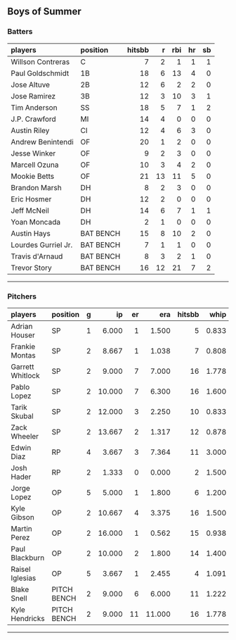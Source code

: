 ## Boys of Summer

### Batters

 
|players             |position  | hitsbb|  r| rbi| hr| sb| 
|:-------------------|:---------|------:|--:|---:|--:|--:| 
|Willson Contreras   |C         |      7|  2|   1|  1|  1| 
|Paul Goldschmidt    |1B        |     18|  6|  13|  4|  0| 
|Jose Altuve         |2B        |     12|  6|   2|  2|  0| 
|Jose Ramirez        |3B        |     12|  3|  10|  3|  1| 
|Tim Anderson        |SS        |     18|  5|   7|  1|  2| 
|J.P. Crawford       |MI        |     14|  4|   0|  0|  0| 
|Austin Riley        |CI        |     12|  4|   6|  3|  0| 
|Andrew Benintendi   |OF        |     20|  1|   2|  0|  0| 
|Jesse Winker        |OF        |      9|  2|   3|  0|  0| 
|Marcell Ozuna       |OF        |     10|  3|   4|  2|  0| 
|Mookie Betts        |OF        |     21| 13|  11|  5|  0| 
|Brandon Marsh       |DH        |      8|  2|   3|  0|  0| 
|Eric Hosmer         |DH        |     12|  2|   0|  0|  0| 
|Jeff McNeil         |DH        |     14|  6|   7|  1|  1| 
|Yoan Moncada        |DH        |      2|  1|   0|  0|  0| 
|Austin Hays         |BAT BENCH |     15|  8|  10|  2|  0| 
|Lourdes Gurriel Jr. |BAT BENCH |      7|  1|   1|  0|  0| 
|Travis d'Arnaud     |BAT BENCH |      8|  3|   2|  1|  0| 
|Trevor Story        |BAT BENCH |     16| 12|  21|  7|  2| 


* * *

### Pitchers

 
|players          |position    |  g|     ip| er|    era| hitsbb|  whip| so|  w| sv| 
|:----------------|:-----------|--:|------:|--:|------:|------:|-----:|--:|--:|--:| 
|Adrian Houser    |SP          |  1|  6.000|  1|  1.500|      5| 0.833|  4|  0|  0| 
|Frankie Montas   |SP          |  2|  8.667|  1|  1.038|      7| 0.808| 13|  0|  0| 
|Garrett Whitlock |SP          |  2|  9.000|  7|  7.000|     16| 1.778|  7|  0|  0| 
|Pablo Lopez      |SP          |  2| 10.000|  7|  6.300|     16| 1.600| 10|  0|  0| 
|Tarik Skubal     |SP          |  2| 12.000|  3|  2.250|     10| 0.833| 10|  0|  0| 
|Zack Wheeler     |SP          |  2| 13.667|  2|  1.317|     12| 0.878| 19|  2|  0| 
|Edwin Diaz       |RP          |  4|  3.667|  3|  7.364|     11| 3.000|  7|  0|  2| 
|Josh Hader       |RP          |  2|  1.333|  0|  0.000|      2| 1.500|  1|  0|  2| 
|Jorge Lopez      |OP          |  5|  5.000|  1|  1.800|      6| 1.200|  5|  0|  1| 
|Kyle Gibson      |OP          |  2| 10.667|  4|  3.375|     16| 1.500| 15|  0|  0| 
|Martin Perez     |OP          |  2| 16.000|  1|  0.562|     15| 0.938| 11|  1|  0| 
|Paul Blackburn   |OP          |  2| 10.000|  2|  1.800|     14| 1.400|  7|  1|  0| 
|Raisel Iglesias  |OP          |  5|  3.667|  1|  2.455|      4| 1.091|  8|  0|  3| 
|Blake Snell      |PITCH BENCH |  2|  9.000|  6|  6.000|     11| 1.222| 12|  0|  0| 
|Kyle Hendricks   |PITCH BENCH |  2|  9.000| 11| 11.000|     16| 1.778|  4|  0|  0| 


* * *


